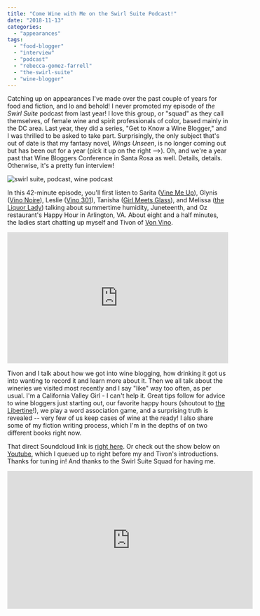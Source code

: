 ```yaml
---
title: "Come Wine with Me on the Swirl Suite Podcast!"
date: "2018-11-13"
categories:
  - "appearances"
tags:
  - "food-blogger"
  - "interview"
  - "podcast"
  - "rebecca-gomez-farrell"
  - "the-swirl-suite"
  - "wine-blogger"
---
```


Catching up on appearances I've made over the past couple of years for food and fiction, and lo and behold! I never promoted my episode of _the Swirl Suite_ podcast from last year! I love this group, or "squad" as they call themselves, of female wine and spirit professionals of color, based mainly in the DC area. Last year, they did a series, "Get to Know a Wine Blogger," and I was thrilled to be asked to take part. Surprisingly, the only subject that's out of date is that my fantasy novel, _Wings Unseen_, is no longer coming out but has been out for a year (pick it up on the right -->). Oh, and we're a year past that Wine Bloggers Conference in Santa Rosa as well. Details, details. Otherwise, it's a pretty fun interview!

![swirl suite, podcast, wine podcast](https://d2ypg8o05lff0b.cloudfront.net/wp-content/uploads/sites/3/2018/11/13225810/Swirl-Suite-1024x1021.jpg)

In this 42-minute episode, you'll first listen to Sarita ([Vine Me Up](http://www.vinemeup.com/)), Glynis ([Vino Noire](http://www.vino-noire.com/)), Leslie ([Vino 301](http://vino301.com/)), Tanisha ([Girl Meets Glass](http://girlmeetsglass.tumblr.com/)), and Melissa ([the Liquor Lady](http://liquorlady.com/)) talking about summertime humidity, Juneteenth, and Oz restaurant's Happy Hour in Arlington, VA. About eight and a half minutes, the ladies start chatting up myself and Tivon of [Von Vino](http://vonvino.com/about-von-vino/).

<iframe src="https://w.soundcloud.com/player/?url=https%3A//api.soundcloud.com/tracks/328963234&amp;color=%23ff5500&amp;auto_play=false&amp;hide_related=false&amp;show_comments=true&amp;show_user=true&amp;show_reposts=false&amp;show_teaser=true&amp;visual=true" width="100%" height="300" frameborder="no" scrolling="no"></iframe>

Tivon and I talk about how we got into wine blogging, how drinking it got us into wanting to record it and learn more about it. Then we all talk about the wineries we visited most recently and I say "like" way too often, as per usual. I'm a California Valley Girl - I can't help it. Great tips follow for advice to wine bloggers just starting out, our favorite happy hours (shoutout to [the Libertine](https://www.facebook.com/The-Libertine-Oakland-403850353122641/)!), we play a word association game, and a surprising truth is revealed -- very few of us keep cases of wine at the ready! I also share some of my fiction writing process, which I'm in the depths of on two different books right now.

That direct Soundcloud link is [right here](https://soundcloud.com/swirl-suite/get-to-know-a-wine-blogger). Or check out the show below on [Youtube](https://www.youtube.com/channel/UCPIkBfol_18wzfPJVyIZoWQ), which I queued up to right before my and Tivon's introductions. Thanks for tuning in! And thanks to the Swirl Suite Squad for having me.

<iframe src="https://www.youtube.com/embed/2_gviBPhx50?start=488" width="560" height="315" frameborder="0" allowfullscreen="allowfullscreen"></iframe>
